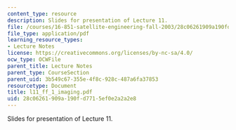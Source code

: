 ```yaml
---
content_type: resource
description: Slides for presentation of Lecture 11.
file: /courses/16-851-satellite-engineering-fall-2003/28c06261909a190fd7715ef0e2a2a2e8_l11_ff_1_imaging.pdf
file_type: application/pdf
learning_resource_types:
- Lecture Notes
license: https://creativecommons.org/licenses/by-nc-sa/4.0/
ocw_type: OCWFile
parent_title: Lecture Notes
parent_type: CourseSection
parent_uid: 3b549c67-355e-4f8c-928c-487a6fa37853
resourcetype: Document
title: l11_ff_1_imaging.pdf
uid: 28c06261-909a-190f-d771-5ef0e2a2a2e8
---
```

Slides for presentation of Lecture 11.